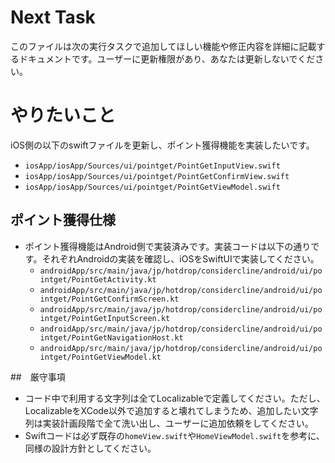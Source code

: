# Next Task
このファイルは次の実行タスクで追加してほしい機能や修正内容を詳細に記載するドキュメントです。ユーザーに更新権限があり、あなたは更新しないでください。

# やりたいこと
iOS側の以下のswiftファイルを更新し、ポイント獲得機能を実装したいです。
- `iosApp/iosApp/Sources/ui/pointget/PointGetInputView.swift`
- `iosApp/iosApp/Sources/ui/pointget/PointGetConfirmView.swift`
- `iosApp/iosApp/Sources/ui/pointget/PointGetViewModel.swift`

## ポイント獲得仕様
- ポイント獲得機能はAndroid側で実装済みです。実装コードは以下の通りです。それぞれAndroidの実装を確認し、iOSをSwiftUIで実装してください。
  - `androidApp/src/main/java/jp/hotdrop/considercline/android/ui/pointget/PointGetActivity.kt`
  - `androidApp/src/main/java/jp/hotdrop/considercline/android/ui/pointget/PointGetConfirmScreen.kt`
  - `androidApp/src/main/java/jp/hotdrop/considercline/android/ui/pointget/PointGetInputScreen.kt`
  - `androidApp/src/main/java/jp/hotdrop/considercline/android/ui/pointget/PointGetNavigationHost.kt`
  - `androidApp/src/main/java/jp/hotdrop/considercline/android/ui/pointget/PointGetViewModel.kt`

##　厳守事項
- コード中で利用する文字列は全てLocalizableで定義してください。ただし、LocalizableをXCode以外で追加すると壊れてしまうため、追加したい文字列は実装計画段階で全て洗い出し、ユーザーに追加依頼をしてください。
- Swiftコードは必ず既存の`homeView.swift`や`HomeViewModel.swift`を参考に、同様の設計方針としてください。